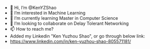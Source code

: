 - 👋 Hi, I’m @KenYZShao
- 👀 I’m interested in Machine Learning
- 🌱 I’m currently learning Master in Computer Science
- 💞️ I’m looking to collaborate on Delay Tolerant Networking
- 📫 How to reach me? 
- Added my Linkedin "Ken Yuzhou Shao", or go through below link:
- https://www.linkedin.com/in/ken-yuzhou-shao-805571181/

<!---
KenYZShao/KenYZShao is a ✨ special ✨ repository because its `README.md` (this file) appears on your GitHub profile.
You can click the Preview link to take a look at your changes.
--->
